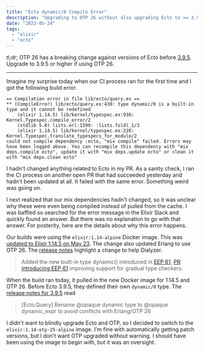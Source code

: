 ```yaml
---
title: "Ecto dynamic/0 Compile Error"
description: "Upgrading to OTP 26 without also upgrading Ecto to >= 3.9.5 causes compilation errors"
date: "2023-05-24"
tags:
  - "elixir"
  - "ecto"
---
```


tl;dr; OTP 26 has a breaking change against versions of Ecto before [3.9.5](https://github.com/elixir-ecto/ecto/blob/master/CHANGELOG.md#v395-2023-03-22). Upgrade to 3.9.5 or higher if using OTP 26.

---

Imagine my surprise today when our CI process ran for the first time and I got the following build error.

```
== Compilation error in file lib/ecto/query.ex ==
** (CompileError) lib/ecto/query.ex:430: type dynamic/0 is a built-in type and it cannot be redefined
    (elixir 1.14.5) lib/kernel/typespec.ex:936: Kernel.Typespec.compile_error/2
    (stdlib 5.0) lists.erl:1599: :lists.foldl_1/3
    (elixir 1.14.5) lib/kernel/typespec.ex:226: Kernel.Typespec.translate_typespecs_for_module/2
could not compile dependency :ecto, "mix compile" failed. Errors may have been logged above. You can recompile this dependency with "mix deps.compile ecto", update it with "mix deps.update ecto" or clean it with "mix deps.clean ecto"
```

I hadn't changed anything related to Ecto in my PR. As a sanity check, I ran the CI process on another open PR that had succeeded yesterday and hadn't been updated at all. It failed with the same error. Something weird was going on.

I next realized that our mix dependencies hadn't changed, so it was unclear why these were even being compiled instead of pulled from the cache. I was baffled so searched for the error message in the Elixir Slack and quickly found an answer. But there was no explanation to go with that answer. For posterity, here are the details about why this error happens.

Our builds were using the `elixir:1.14-alpine` Docker image. This was [updated to Elixir 1.14.5 on May 23](https://github.com/erlef/docker-elixir/commit/b8a45e284e0032a25e993ff60a8c6ea733848ad1). The change also updated Erlang to use OTP 26. The [release notes](https://github.com/erlang/otp/releases/tag/OTP-26.0) highlight a change to help Dialyzer.

> Added the new built-in type dynamic() introduced in [EEP 61](https://www.erlang.org/eeps/eep-0061), [PR introducing EEP 61](https://github.com/erlang/eep/pull/44) improving support for gradual type checkers.

When the build ran today, it pulled in the new Docker image for 1.14.5 and OTP 26. Before Ecto 3.9.5, they defined their own `dynamic/0` type. The [release notes for 3.9.5](https://github.com/elixir-ecto/ecto/blob/master/CHANGELOG.md#v395-2023-03-22) read

> [Ecto.Query] Rename @opaque dynamic type to @opaque dynamic_expr to avoid conflicts with Erlang/OTP 26

I didn't want to blindly upgrade Ecto and OTP, so I decided to switch to the `elixir:1.14-otp-25-alpine` image. I'm fine with automatically getting patch versions, but I don't want OTP upgraded without warning. I should have been using the image to begin with, but it was an oversight.